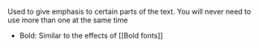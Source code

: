 Used to give emphasis to certain parts of the text. You will never need to use more than one at the same time
- Bold: Similar to the effects of [[Bold fonts]]
